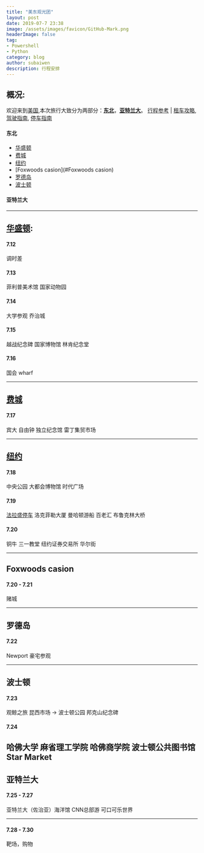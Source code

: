```yaml
---
title: "美东观光团"
layout: post
date: 2019-07-7 23:38
image: /assets/images/favicon/GitHub-Mark.png
headerImage: false
tag:
- Powershell
- Python
category: blog
author: subaiwen
description: 行程安排
---
```


## 概况:
欢迎来到[美国](http://www.google.cn/maps/@36.6107455,-93.6907959,5.24z),本次旅行大致分为两部分：[**东北**](http://www.google.cn/maps/@40.5716439,-75.3394001,6.75z)，[**亚特兰大**](http://www.google.cn/maps/@33.7620065,-84.8157571,9.28z)。 [行程参考](https://bbs.qyer.com/thread-2851188-1.html) | [租车攻略](http://www.nystudents.net/rental-cars/), [驾驶指南](https://www.dameiweb.com/strategy/4104.html), [停车指南](https://www.jiemian.com/article/1542095.html)

#### 东北
- [华盛顿](#华盛顿)
- [费城](#费城)
- [纽约](#纽约)
- [Foxwoods casion](#Foxwoods casion)
- [罗德岛](#罗德岛)
- [波士顿](#波士顿)

#### 亚特兰大

---

## [华盛顿](http://www.google.cn/maps/@38.9158151,-77.1007264,12.23z):
#### 7.12
调时差
#### 7.13
菲利普美术馆
国家动物园
#### 7.14
大学参观
乔治城
#### 7.15
越战纪念碑
国家博物馆
林肯纪念堂
#### 7.16
国会
wharf

---

## [费城](https://www.google.com/maps/place/Philadelphia+Mills/@39.9482619,-75.1586659,14z/data=!4m5!3m4!1s0x89c14cd155521e2b:0x552bee52edd01ebf!8m2!3d40.0874923!4d-74.9616227)
#### 7.17
宾大
自由钟
独立纪念馆
雷丁集贸市场

---

## [纽约](https://www.google.com/maps/@40.7049011,-73.948972,12z)
#### 7.18
中央公园
大都会博物馆
时代广场

#### 7.19
[法拉盛停车](https://www.google.com/search?rlz=1C1RLNS_enUS851US851&q=flushing+parking+lot&npsic=0&rflfq=1&rlha=0&rllag=40761405,-73831818,305&tbm=lcl&ved=2ahUKEwjP56egv6fjAhXBU80KHY_TDW0QtgN6BAgKEAQ&tbs=lrf:!2m1!1e3!3sIAE,lf:1,lf_ui:3&rldoc=1#rlfi=hd:;si:;mv:!1m2!1d40.760503739848254!2d-73.82535624884679!2m2!1d40.75728556537546!2d-73.83340287589147!4m2!1d40.75889467208682!2d-73.82937956236913!5i18)
洛克菲勒大厦
曼哈顿游船
百老汇
布鲁克林大桥

#### 7.20
铜牛
三一教堂
纽约证券交易所
华尔街

---

## Foxwoods casion
#### 7.20 - 7.21
赌城

---

## 罗德岛
#### 7.22 
Newport 豪宅参观

---

## 波士顿
#### 7.23
观鲸之旅
昆西市场 -> 波士顿公园
邦克山纪念碑

#### 7.24
哈佛大学
麻省理工学院
哈佛商学院
波士顿公共图书馆
Star Market
---

## 亚特兰大
#### 7.25 - 7.27
亚特兰大（佐治亚）海洋馆
CNN总部游
可口可乐世界

---

#### 7.28 - 7.30
靶场，购物


